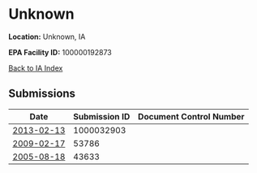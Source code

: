 # Unknown

**Location:** Unknown, IA

**EPA Facility ID:** 100000192873

[Back to IA Index](../../index.md)

## Submissions

| Date | Submission ID | Document Control Number |
|------|--------------|-------------------------|
| [2013-02-13](submissions/1000032903.md) | 1000032903 |  |
| [2009-02-17](submissions/53786.md) | 53786 |  |
| [2005-08-18](submissions/43633.md) | 43633 |  |
